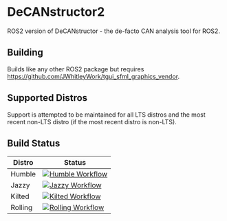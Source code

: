 # DeCANstructor2
ROS2 version of DeCANstructor - the de-facto CAN analysis tool for ROS2.

## Building
Builds like any other ROS2 package but requires https://github.com/JWhitleyWork/tgui_sfml_graphics_vendor.

## Supported Distros
Support is attempted to be maintained for all LTS distros and the most recent non-LTS distro (if the most recent distro is non-LTS).

## Build Status
| Distro  | Status |
| ------- | ------ |
| Humble  | [![Humble Workflow](https://github.com/JWhitleyWork/decanstructor2/actions/workflows/humble-ci.yaml/badge.svg)](https://github.com/JWhitleyWork/decanstructor2/actions/workflows/humble-ci.yaml) |
| Jazzy   | [![Jazzy Workflow](https://github.com/JWhitleyWork/decanstructor2/actions/workflows/jazzy-ci.yaml/badge.svg)](https://github.com/JWhitleyWork/decanstructor2/actions/workflows/jazzy-ci.yaml) |
| Kilted  | [![Kilted Workflow](https://github.com/JWhitleyWork/decanstructor2/actions/workflows/kilted-ci.yaml/badge.svg)](https://github.com/JWhitleyWork/decanstructor2/actions/workflows/kilted-ci.yaml) |
| Rolling | [![Rolling Workflow](https://github.com/JWhitleyWork/decanstructor2/actions/workflows/rolling-ci.yaml/badge.svg)](https://github.com/JWhitleyWork/decanstructor2/actions/workflows/rolling-ci.yaml) |
